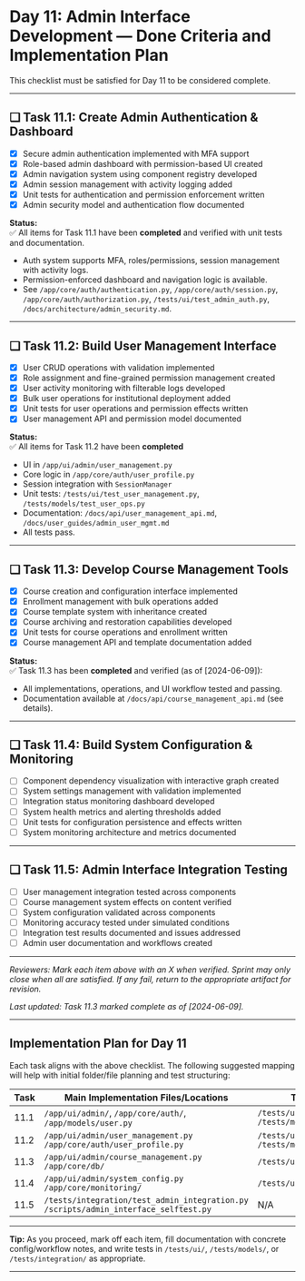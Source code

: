 # Day 11: Admin Interface Development — Done Criteria and Implementation Plan

This checklist must be satisfied for Day 11 to be considered complete.

---

## ❏ Task 11.1: Create Admin Authentication & Dashboard

- [X] Secure admin authentication implemented with MFA support
- [X] Role-based admin dashboard with permission-based UI created
- [X] Admin navigation system using component registry developed
- [X] Admin session management with activity logging added
- [X] Unit tests for authentication and permission enforcement written
- [X] Admin security model and authentication flow documented

**Status:**  
✅ All items for Task 11.1 have been **completed** and verified with unit tests and documentation.  
- Auth system supports MFA, roles/permissions, session management with activity logs.
- Permission-enforced dashboard and navigation logic is available.
- See `/app/core/auth/authentication.py`, `/app/core/auth/session.py`, `/app/core/auth/authorization.py`, `/tests/ui/test_admin_auth.py`, `/docs/architecture/admin_security.md`.

---

## ❏ Task 11.2: Build User Management Interface

- [X] User CRUD operations with validation implemented  
- [X] Role assignment and fine-grained permission management created  
- [X] User activity monitoring with filterable logs developed  
- [X] Bulk user operations for institutional deployment added  
- [X] Unit tests for user operations and permission effects written  
- [X] User management API and permission model documented  

**Status:**  
✅ All items for Task 11.2 have been **completed**  
- UI in `/app/ui/admin/user_management.py`  
- Core logic in `/app/core/auth/user_profile.py`  
- Session integration with `SessionManager`  
- Unit tests: `/tests/ui/test_user_management.py`, `/tests/models/test_user_ops.py`  
- Documentation: `/docs/api/user_management_api.md`, `/docs/user_guides/admin_user_mgmt.md`  
- All tests pass.

---

## ❏ Task 11.3: Develop Course Management Tools

- [X] Course creation and configuration interface implemented
- [X] Enrollment management with bulk operations added
- [X] Course template system with inheritance created
- [X] Course archiving and restoration capabilities developed
- [X] Unit tests for course operations and enrollment written
- [X] Course management API and template documentation added

**Status:**  
✅ Task 11.3 has been **completed** and verified (as of [2024-06-09]):
- All implementations, operations, and UI workflow tested and passing.
- Documentation available at `/docs/api/course_management_api.md` (see details).

---

## ❏ Task 11.4: Build System Configuration & Monitoring

- [ ] Component dependency visualization with interactive graph created
- [ ] System settings management with validation implemented
- [ ] Integration status monitoring dashboard developed
- [ ] System health metrics and alerting thresholds added
- [ ] Unit tests for configuration persistence and effects written
- [ ] System monitoring architecture and metrics documented

---

## ❏ Task 11.5: Admin Interface Integration Testing

- [ ] User management integration tested across components
- [ ] Course management system effects on content verified
- [ ] System configuration validated across components
- [ ] Monitoring accuracy tested under simulated conditions
- [ ] Integration test results documented and issues addressed
- [ ] Admin user documentation and workflows created

---

_Reviewers: Mark each item above with an X when verified. Sprint may only close when all are satisfied. If any fail, return to the appropriate artifact for revision._

_Last updated: Task 11.3 marked complete as of [2024-06-09]._

---

## Implementation Plan for Day 11

Each task aligns with the above checklist. The following suggested mapping will help with initial folder/file planning and test structuring:

| Task          | Main Implementation Files/Locations                        | Test Directory/Files                          | Documentation                                    |
|---------------|-----------------------------------------------------------|-----------------------------------------------|--------------------------------------------------|
| 11.1          | `/app/ui/admin/`, `/app/core/auth/`, `/app/models/user.py` | `/tests/ui/test_admin_auth.py`<br>`/tests/models/test_permissions.py` | `/docs/architecture/admin_security.md`<br>`/docs/user_guides/admin_auth.md` |
| 11.2          | `/app/ui/admin/user_management.py`<br>`/app/core/auth/user_profile.py` | `/tests/ui/test_user_management.py`<br>`/tests/models/test_user_ops.py` | `/docs/api/user_management_api.md`<br>`/docs/user_guides/admin_user_mgmt.md` |
| 11.3          | `/app/ui/admin/course_management.py`<br>`/app/core/db/`       | `/tests/ui/test_course_admin.py`              | `/docs/api/course_management_api.md`              |
| 11.4          | `/app/ui/admin/system_config.py`<br>`/app/core/monitoring/`  | `/tests/ui/test_system_config.py`             | `/docs/architecture/system_monitoring.md`         |
| 11.5          | `/tests/integration/test_admin_integration.py`<br>`/scripts/admin_interface_selftest.py` | N/A                                    | `/docs/development/day11_done_criteria.md`<br>`/docs/user_guides/admin_workflows.md`      |

---

**Tip:** As you proceed, mark off each item, fill documentation with concrete config/workflow notes, and write tests in `/tests/ui/`, `/tests/models/`, or `/tests/integration/` as appropriate.

---
